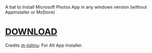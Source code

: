 A bat to Install Microsoft Photos App in any windows version (without AppInstaller or MsStore)

# [DOWNLOAD](https://github.com/gzmatte/ms-photos/releases/download/1/P-Installer.bat)

Credits
[m-jishnu](https://github.com/m-jishnu/alt-app-installer): For Alt App Installer.
